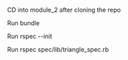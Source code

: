 CD into module_2 after cloning the repo

Run bundle 

Run rspec --init

Run rspec spec/lib/triangle_spec.rb
